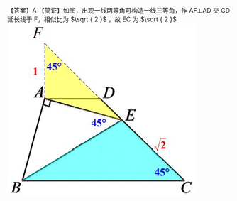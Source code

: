 【答案】A
【简证】如图，出现一线两等角可构造一线三等角，作 AF⊥AD 交 CD 延长线于 F，相似比为 $\sqrt { 2 }$ ，故 EC 为 $\sqrt { 2 }$
![](<../../qs_image_DB/专题1-2_一文吃透相似三角形12个模型·共14类题型（解析版）/92735173fd7101ab52ffacc5211e4cd9eab23fe7ef12a72246ab84649cf639b7.jpg>)
